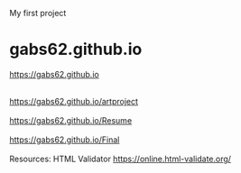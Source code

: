 My first project
# gabs62.github.io

https://gabs62.github.io

<br> https://gabs62.github.io/artproject <br>
<br>https://gabs62.github.io/Resume <br>
<br> https://gabs62.github.io/Final <br>
<br>Resources: HTML Validator
https://online.html-validate.org/<br>
